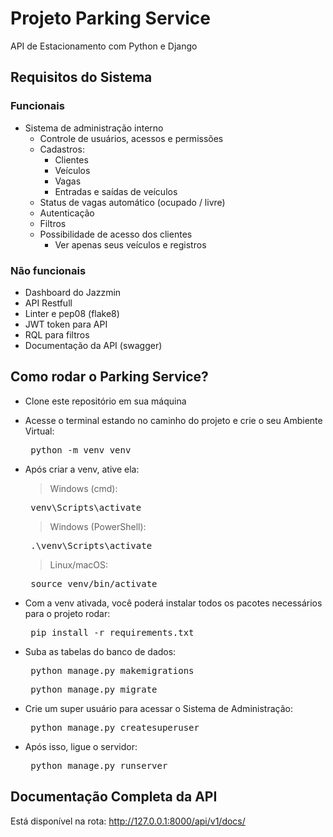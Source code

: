 # Projeto Parking Service
API de Estacionamento com Python e Django

## Requisitos do Sistema

### Funcionais

- Sistema de administração interno
    - Controle de usuários, acessos e permissões
    - Cadastros:
        - Clientes
        - Veículos
        - Vagas
        - Entradas e saídas de veículos
    - Status de vagas automático (ocupado / livre)
    - Autenticação
    - Filtros
    - Possibilidade de acesso dos clientes
        - Ver apenas seus veículos e registros

### Não funcionais

- Dashboard do Jazzmin
- API Restfull
- Linter e pep08 (flake8)
- JWT token para API
- RQL para filtros
- Documentação da API (swagger)

## Como rodar o Parking Service?

- Clone este repositório em sua máquina
  
- Acesse o terminal estando no caminho do projeto e crie o seu Ambiente Virtual:
    <pre> python -m venv venv </pre>
      
- Após criar a venv, ative ela:
  > Windows (cmd):
  <pre> venv\Scripts\activate </pre>

  > Windows (PowerShell):
  <pre> .\venv\Scripts\activate  </pre>
  
  > Linux/macOS:
  <pre> source venv/bin/activate  </pre>

- Com a venv ativada, você poderá instalar todos os pacotes necessários para o projeto rodar:
    <pre> pip install -r requirements.txt </pre>
   
- Suba as tabelas do banco de dados:
    <pre> python manage.py makemigrations </pre>
    <pre> python manage.py migrate </pre>

- Crie um super usuário para acessar o Sistema de Administração:
    <pre> python manage.py createsuperuser </pre>

- Após isso, ligue o servidor:
    <pre> python manage.py runserver </pre>

## Documentação Completa da API

Está disponível na rota:
http://127.0.0.1:8000/api/v1/docs/
